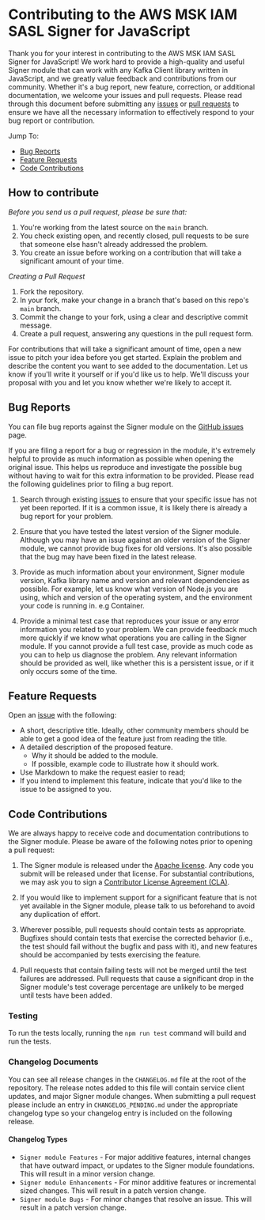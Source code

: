 
# Contributing to the AWS MSK IAM SASL Signer for JavaScript

Thank you for your interest in contributing to the AWS MSK IAM SASL Signer for JavaScript!
We work hard to provide a high-quality and useful Signer module that can work with any Kafka Client library written in JavaScript,
and we greatly value feedback and contributions from our community. Whether it's a bug report,
new feature, correction, or additional documentation, we welcome your issues
and pull requests. Please read through this document before submitting any
[issues] or [pull requests][pr] to ensure we have all the necessary information to
effectively respond to your bug report or contribution.

Jump To:

* [Bug Reports](#bug-reports)
* [Feature Requests](#feature-requests)
* [Code Contributions](#code-contributions)

## How to contribute

*Before you send us a pull request, please be sure that:*

1. You're working from the latest source on the `main` branch.
2. You check existing open, and recently closed, pull requests to be sure
   that someone else hasn't already addressed the problem.
3. You create an issue before working on a contribution that will take a
   significant amount of your time.

*Creating a Pull Request*

1. Fork the repository.
2. In your fork, make your change in a branch that's based on this repo's `main` branch.
3. Commit the change to your fork, using a clear and descriptive commit message.
4. Create a pull request, answering any questions in the pull request form.

For contributions that will take a significant amount of time, open a new
issue to pitch your idea before you get started. Explain the problem and
describe the content you want to see added to the documentation. Let us know
if you'll write it yourself or if you'd like us to help. We'll discuss your
proposal with you and let you know whether we're likely to accept it.

## Bug Reports

You can file bug reports against the Signer module on the [GitHub issues][issues] page.

If you are filing a report for a bug or regression in the module, it's extremely
helpful to provide as much information as possible when opening the original
issue. This helps us reproduce and investigate the possible bug without having
to wait for this extra information to be provided. Please read the following
guidelines prior to filing a bug report.

1. Search through existing [issues][] to ensure that your specific issue has
   not yet been reported. If it is a common issue, it is likely there is
   already a bug report for your problem.

2. Ensure that you have tested the latest version of the Signer module. Although you
   may have an issue against an older version of the Signer module, we cannot provide
   bug fixes for old versions. It's also possible that the bug may have been
   fixed in the latest release.

3. Provide as much information about your environment, Signer module version, Kafka library name and version and
   relevant dependencies as possible. For example, let us know what version
   of Node.js you are using, which and version of the operating system, and
   the environment your code is running in. e.g Container.

4. Provide a minimal test case that reproduces your issue or any error
   information you related to your problem. We can provide feedback much
   more quickly if we know what operations you are calling in the Signer module. If
   you cannot provide a full test case, provide as much code as you can
   to help us diagnose the problem. Any relevant information should be provided
   as well, like whether this is a persistent issue, or if it only occurs
   some of the time.

## Feature Requests

Open an [issue][issues] with the following:

* A short, descriptive title. Ideally, other community members should be able
  to get a good idea of the feature just from reading the title.
* A detailed description of the proposed feature.
    * Why it should be added to the module.
    *  If possible, example code to illustrate how it should work.
* Use Markdown to make the request easier to read;
* If you intend to implement this feature, indicate that you'd like to the issue to be assigned to you.

## Code Contributions

We are always happy to receive code and documentation contributions to the Signer module.
Please be aware of the following notes prior to opening a pull request:

1. The Signer module is released under the [Apache license][license]. Any code you submit
   will be released under that license. For substantial contributions, we may
   ask you to sign a [Contributor License Agreement (CLA)][cla].

2. If you would like to implement support for a significant feature that is not
   yet available in the Signer module, please talk to us beforehand to avoid any
   duplication of effort.

3. Wherever possible, pull requests should contain tests as appropriate.
   Bugfixes should contain tests that exercise the corrected behavior (i.e., the
   test should fail without the bugfix and pass with it), and new features
   should be accompanied by tests exercising the feature.

4. Pull requests that contain failing tests will not be merged until the test
   failures are addressed. Pull requests that cause a significant drop in the
   Signer module's test coverage percentage are unlikely to be merged until tests have
   been added.

### Testing

To run the tests locally, running the `npm run test` command will build and run the tests.

### Changelog Documents

You can see all release changes in the `CHANGELOG.md` file at the root of the
repository. The release notes added to this file will contain service client
updates, and major Signer module changes. When submitting a pull request please include an entry in `CHANGELOG_PENDING.md` under the appropriate changelog type so your changelog entry is included on the following release.

#### Changelog Types

* `Signer module Features` - For major additive features, internal changes that have
  outward impact, or updates to the Signer module foundations. This will result in a minor
  version change.
* `Signer module Enhancements` - For minor additive features or incremental sized changes.
  This will result in a patch version change.
* `Signer module Bugs` - For minor changes that resolve an issue. This will result in a
  patch version change.

[issues]: https://github.com/aws/aws-msk-iam-sasl-signer-js/issues
[pr]: https://github.com/aws/aws-msk-iam-sasl-signer-js/pulls
[license]: http://aws.amazon.com/apache2.0/
[cla]: http://en.wikipedia.org/wiki/Contributor_License_Agreement
[releasenotes]: https://github.com/aws/aws-msk-iam-sasl-signer-js/releases